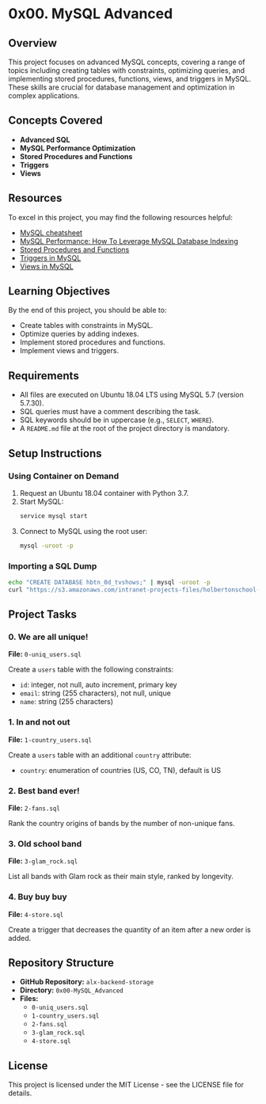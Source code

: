 # 0x00. MySQL Advanced

## Overview
This project focuses on advanced MySQL concepts, covering a range of topics including creating tables with constraints, optimizing queries, and implementing stored procedures, functions, views, and triggers in MySQL. These skills are crucial for database management and optimization in complex applications.

## Concepts Covered
- **Advanced SQL**
- **MySQL Performance Optimization**
- **Stored Procedures and Functions**
- **Triggers**
- **Views**

## Resources
To excel in this project, you may find the following resources helpful:
- [MySQL cheatsheet](https://dev.mysql.com/doc/refman/5.7/en/cheat-sheet.html)
- [MySQL Performance: How To Leverage MySQL Database Indexing](https://dev.mysql.com/doc/refman/5.7/en/mysql-indexes.html)
- [Stored Procedures and Functions](https://dev.mysql.com/doc/refman/5.7/en/create-procedure.html)
- [Triggers in MySQL](https://dev.mysql.com/doc/refman/5.7/en/triggers.html)
- [Views in MySQL](https://dev.mysql.com/doc/refman/5.7/en/create-view.html)

## Learning Objectives
By the end of this project, you should be able to:
- Create tables with constraints in MySQL.
- Optimize queries by adding indexes.
- Implement stored procedures and functions.
- Implement views and triggers.

## Requirements
- All files are executed on Ubuntu 18.04 LTS using MySQL 5.7 (version 5.7.30).
- SQL queries must have a comment describing the task.
- SQL keywords should be in uppercase (e.g., `SELECT`, `WHERE`).
- A `README.md` file at the root of the project directory is mandatory.

## Setup Instructions

### Using Container on Demand
1. Request an Ubuntu 18.04 container with Python 3.7.
2. Start MySQL:
   ```bash
   service mysql start
   ```
3. Connect to MySQL using the root user:
   ```bash
   mysql -uroot -p
   ```

### Importing a SQL Dump
```bash
echo "CREATE DATABASE hbtn_0d_tvshows;" | mysql -uroot -p
curl "https://s3.amazonaws.com/intranet-projects-files/holbertonschool-higher-level_programming+/274/hbtn_0d_tvshows.sql" -s | mysql -uroot -p hbtn_0d_tvshows
```

## Project Tasks

### 0. We are all unique!
**File:** `0-uniq_users.sql`

Create a `users` table with the following constraints:
- `id`: integer, not null, auto increment, primary key
- `email`: string (255 characters), not null, unique
- `name`: string (255 characters)

### 1. In and not out
**File:** `1-country_users.sql`

Create a `users` table with an additional `country` attribute:
- `country`: enumeration of countries (US, CO, TN), default is US

### 2. Best band ever!
**File:** `2-fans.sql`

Rank the country origins of bands by the number of non-unique fans. 

### 3. Old school band
**File:** `3-glam_rock.sql`

List all bands with Glam rock as their main style, ranked by longevity.

### 4. Buy buy buy
**File:** `4-store.sql`

Create a trigger that decreases the quantity of an item after a new order is added.

## Repository Structure
- **GitHub Repository:** `alx-backend-storage`
- **Directory:** `0x00-MySQL_Advanced`
- **Files:** 
  - `0-uniq_users.sql`
  - `1-country_users.sql`
  - `2-fans.sql`
  - `3-glam_rock.sql`
  - `4-store.sql`

## License
This project is licensed under the MIT License - see the LICENSE file for details.
